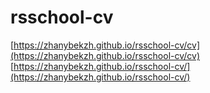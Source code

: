 # rsschool-cv
[https://zhanybekzh.github.io/rsschool-cv/cv](https://zhanybekzh.github.io/rsschool-cv/cv)
[https://zhanybekzh.github.io/rsschool-cv/](https://zhanybekzh.github.io/rsschool-cv/)
